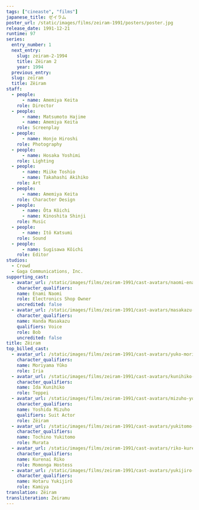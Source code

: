 ```yaml
---
tags: ["cineaste", "films"]
japanese_title: ゼイラム
poster_url: /static/images/films/zeiram-1991/posters/poster.jpg
release_date: 1991-12-21
runtime: 97
series:
  entry_number: 1
  next_entry:
    slug: zeiram-2-1994
    title: Zëiram 2
    year: 1994
  previous_entry:
  slug: zeiram
  title: Zëiram
staff:
  - people:
      - name: Amemiya Keita
    role: Director
  - people:
      - name: Matsumoto Hajime
      - name: Amemiya Keita
    role: Screenplay
  - people:
      - name: Honjo Hiroshi
    role: Photography
  - people:
      - name: Hosaka Yoshimi
    role: Lighting
  - people:
      - name: Miike Toshio
      - name: Takahashi Akihiko
    role: Art
  - people:
      - name: Amemiya Keita
    role: Character Design
  - people:
      - name: Ôta Kôichi
      - name: Kinoshita Shinji
    role: Music
  - people:
      - name: Itô Katsumi
    role: Sound
  - people:
      - name: Sugisawa Kôichi
    role: Editor
studios:
  - Crowd
  - Gaga Communications, Inc.
supporting_cast:
  - avatar_url: /static/images/films/zeiram-1991/cast-avatars/naomi-enami-0.jpg
    character_qualifiers:
    name: Enami Naomi
    role: Electronics Shop Owner
    uncredited: false
  - avatar_url: /static/images/films/zeiram-1991/cast-avatars/masakazu-honda-0.jpg
    character_qualifiers:
    name: Handa Masakazu
    qualifiers: Voice
    role: Bob
    uncredited: false
title: Zëiram
top_billed_cast:
  - avatar_url: /static/images/films/zeiram-1991/cast-avatars/yuko-moriyama-0.jpg
    character_qualifiers:
    name: Moriyama Yûko
    role: Iria
  - avatar_url: /static/images/films/zeiram-1991/cast-avatars/kunihiko-ida-0.jpg
    character_qualifiers:
    name: Ida Kunihiko
    role: Teppei
  - avatar_url: /static/images/films/zeiram-1991/cast-avatars/mizuho-yoshida-0.jpg
    character_qualifiers:
    name: Yoshida Mizuho
    qualifiers: Suit Actor
    role: Zëiram
  - avatar_url: /static/images/films/zeiram-1991/cast-avatars/yukitomo-tochino-0.jpg
    character_qualifiers:
    name: Tochino Yukitomo
    role: Murata
  - avatar_url: /static/images/films/zeiram-1991/cast-avatars/riko-kurenai-0.jpg
    character_qualifiers:
    name: Kurenai Riko
    role: Momonga Hostess
  - avatar_url: /static/images/films/zeiram-1991/cast-avatars/yukijiro-hotaru-0.jpg
    character_qualifiers:
    name: Hotaru Yukijirô
    role: Kamiya
translation: Zëiram
transliteration: Zeiramu
---
```

